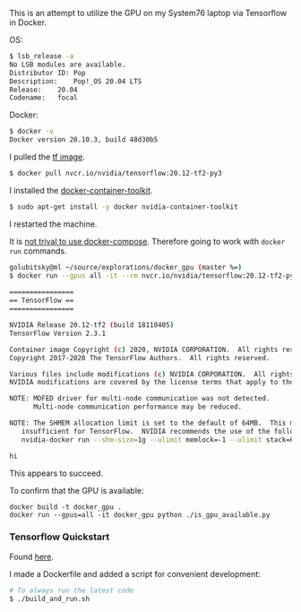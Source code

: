 This is an attempt to utilize the GPU on my System76 laptop via Tensorflow in Docker.

OS:

```sh
$ lsb_release -a
No LSB modules are available.
Distributor ID:	Pop
Description:	Pop!_OS 20.04 LTS
Release:	20.04
Codename:	focal
```

Docker:

```sh
$ docker -v
Docker version 20.10.3, build 48d30b5
```

I pulled the [tf image](https://docs.nvidia.com/deeplearning/frameworks/tensorflow-release-notes/running.html).

```sh
$ docker pull nvcr.io/nvidia/tensorflow:20.12-tf2-py3
```

I installed the [docker-container-toolkit](https://docs.nvidia.com/deeplearning/frameworks/user-guide/index.html#runcont).

```sh
$ sudo apt-get install -y docker nvidia-container-toolkit
```

I restarted the machine.

It is [not trival to use docker-compose](https://docs.docker.com/compose/gpu-support/). Therefore going to work with `docker run` commands.

```sh
golubitsky@ml ~/source/explorations/docker_gpu (master %=)                                                                                                                                                                                   
$ docker run --gpus all -it --rm nvcr.io/nvidia/tensorflow:20.12-tf2-py3 echo hi
                                                                                                                                                
================
== TensorFlow ==
================

NVIDIA Release 20.12-tf2 (build 18110405)
TensorFlow Version 2.3.1

Container image Copyright (c) 2020, NVIDIA CORPORATION.  All rights reserved.
Copyright 2017-2020 The TensorFlow Authors.  All rights reserved.

Various files include modifications (c) NVIDIA CORPORATION.  All rights reserved.
NVIDIA modifications are covered by the license terms that apply to the underlying project or file.

NOTE: MOFED driver for multi-node communication was not detected.
      Multi-node communication performance may be reduced.

NOTE: The SHMEM allocation limit is set to the default of 64MB.  This may be
   insufficient for TensorFlow.  NVIDIA recommends the use of the following flags:
   nvidia-docker run --shm-size=1g --ulimit memlock=-1 --ulimit stack=67108864 ...

hi
```

This appears to succeed.

To confirm that the GPU is available:

```
docker build -t docker_gpu .
docker run --gpus=all -it docker_gpu python ./is_gpu_available.py
```

### Tensorflow Quickstart

Found [here](https://www.tensorflow.org/tutorials/quickstart/beginner).

I made a Dockerfile and added a script for convenient development:

```sh
# To always run the latest code
$ ./build_and_run.sh
```